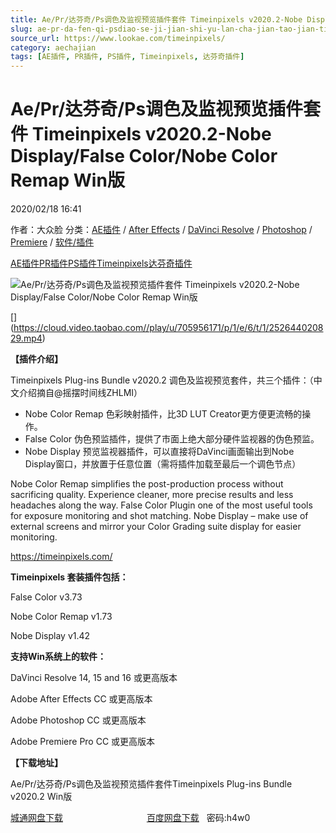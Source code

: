 ```yaml
---
title: Ae/Pr/达芬奇/Ps调色及监视预览插件套件 Timeinpixels v2020.2-Nobe Display/False Color/Nobe Color Remap Win版
slug: ae-pr-da-fen-qi-psdiao-se-ji-jian-shi-yu-lan-cha-jian-tao-jian-timeinpixels-v2020-2-nobe-display-false-color-nobe-color-remap-winban
source_url: https://www.lookae.com/timeinpixels/
category: aechajian
tags: [AE插件, PR插件, PS插件, Timeinpixels, 达芬奇插件]
---
```

# Ae/Pr/达芬奇/Ps调色及监视预览插件套件 Timeinpixels v2020.2-Nobe Display/False Color/Nobe Color Remap Win版

2020/02/18 16:41

作者：大众脸
分类：[AE插件](https://www.lookae.com/after-effects/aechajian/) / [After Effects](https://www.lookae.com/after-effects/) / [DaVinci Resolve](https://www.lookae.com/qitarjcj/resolvezy/) / [Photoshop](https://www.lookae.com/qitarjcj/pszy/) / [Premiere](https://www.lookae.com/qitarjcj/premierezy/) / [软件/插件](https://www.lookae.com/qitarjcj/)

[AE插件](https://www.lookae.com/tag/ae%e6%8f%92%e4%bb%b6/)[PR插件](https://www.lookae.com/tag/pr%e6%8f%92%e4%bb%b6/)[PS插件](https://www.lookae.com/tag/ps%e6%8f%92%e4%bb%b6/)[Timeinpixels](https://www.lookae.com/tag/timeinpixels/)[达芬奇插件](https://www.lookae.com/tag/%e8%be%be%e8%8a%ac%e5%a5%87%e6%8f%92%e4%bb%b6/)

![Ae/Pr/达芬奇/Ps调色及监视预览插件套件 Timeinpixels v2020.2-Nobe Display/False Color/Nobe Color Remap Win版](https://www.lookae.com/wp-content/uploads/2020/02/timeinpixels.jpg "Ae/Pr/达芬奇/Ps调色及监视预览插件套件 Timeinpixels v2020.2-Nobe Display/False Color/Nobe Color Remap Win版-LookAE.com")

[﻿﻿﻿[﻿]("https://cloud.video.taobao.com//play/u/705956171/p/1/e/6/t/1/252644020829.mp4)](https://cloud.video.taobao.com//play/u/705956171/p/1/e/6/t/1/252644020829.mp4)

**【插件介绍】**

Timeinpixels Plug-ins Bundle v2020.2 调色及监视预览套件，共三个插件：（中文介绍摘自@摇摆时间线ZHLMI）

* Nobe Color Remap 色彩映射插件，比3D LUT Creator更方便更流畅的操作。
* False Color 伪色预监插件，提供了市面上绝大部分硬件监视器的伪色预监。
* Nobe Display 预览监视器插件，可以直接将DaVinci画面输出到Nobe Display窗口，并放置于任意位置（需将插件加载至最后一个调色节点）

Nobe Color Remap simplifies the post-production process without sacrificing quality. Experience cleaner, more precise results and less headaches along the way. False Color Plugin one of the most useful tools for exposure monitoring and shot matching. Nobe Display – make use of external screens and mirror your Color Grading suite display for easier monitoring.

https://timeinpixels.com/

**Timeinpixels 套装插件包括：**

False Color v3.73

Nobe Color Remap v1.73

Nobe Display v1.42

**支持Win系统上的软件：**

DaVinci Resolve 14, 15 and 16 或更高版本

Adobe After Effects CC 或更高版本

Adobe Photoshop CC 或更高版本

Adobe Premiere Pro CC 或更高版本

**【下载地址】**

Ae/Pr/达芬奇/Ps调色及监视预览插件套件Timeinpixels Plug-ins Bundle v2020.2 Win版

[城通网盘下载](https://72k.us/file/680462-423061679)                                  [百度网盘下载](https://pan.baidu.com/s/1OfOWpP8fjQaw9NrUxghIhw)   密码:h4w0
